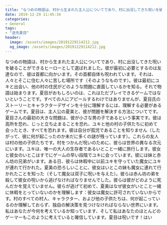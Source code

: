 ```yaml
---
title: "なつめの物語は、村から生まれた主人公についてであり、村に出没してきた呪いを破ることができるヒーローとして選ばれました。"
date: 2019-12-29 11:45:34
categories:
- General
tags:
- "逆先夏目"
header:
  image: /assets/images/20191229114212.jpg
  og_image: /assets/images/20191229114212.jpg
---
```


なつめの物語は、村から生まれた主人公についてであり、村に出没してきた呪いを破ることができるヒーローとして選ばれました。彼が最初に必要とするのは友達なので、彼は首都に向かいます。その首都自体も呪われています。それは、人々とそこに住む人々に苦しむ場所です（そのようなものです）。彼は最初にユキと出会い、他の村の住民がどのような問題に直面しているかを知る。それで物語は始まります。夏目がおもしろいのは、これはただプレイできるゲームではないということです。すべての人にアピールするわけではありませんが、夏目氏のストーリーとキャラクターデザインを十分に理解するには、理解する必要があるゲームです。夏目は、主人公の夏美と、彼が問題を解決する方法についてです。夏目さんの最初の大きな問題は、彼が小さな男の子であるという事実です。彼は高所を恐れ、じっと立ち止まることを恐れ、ユキと他の村の子供たちに初めて会ったとき、すべてを恐れます。彼は自分が孤児であることを知りません（したがって、彼に何が起こったのか未だに多くの謎が残っています）。これらの友人は村の他の子供たちです。村をつかんだ呪いのために、彼らは世界の異なる次元にいます。ユキは、唯一の大人の生存者であるいとこと一緒に旅行します。彼女と彼女のいとこはすでにゲームの早い段階でユキに会っています。彼には妹と赤ん坊の兄弟がいます。ある日、彼らは休暇中に以前ユキを守っていた魔女にユキが連れて行かれた。夏美の恐ろしいことに、彼女はいとこの妹も魔女に連れて行かれたことを知った（そして魔女は双子に呪いを与えた）。彼らは赤ん坊の弟を殺して彼女の呪いから逃げなければなりませんでした。彼らは彼がどのように死んだかを覚えていません。彼らが逃げて初めて、夏美はなぜ彼女がいとこと一緒に休暇をとっていないのかを理解します：彼女は魔女に許可されていないからです。村のすべての村人、キャラクター、および他の子供たちは、何が起こっているのか理解しておらず、独自の解決策を見つけなければならない世界にいます。私はあなたが今何を考えているか知っています、そして私はあなたのほとんどのゲーマーもこのように考えていると確信しています。夏目は呪いです！はい
